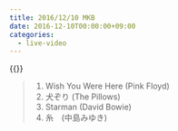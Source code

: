 ```yaml
---
title: 2016/12/10 MKB
date: 2016-12-10T00:00:00+09:00
categories:
  - live-video
---
```


{{<youtube YGTrymgvI0M>}}

> 1. Wish You Were Here (Pink Floyd)  
> 2. 犬ぞり (The Pillows)
> 3. Starman (David Bowie)  
> 4. 糸　(中島みゆき)

